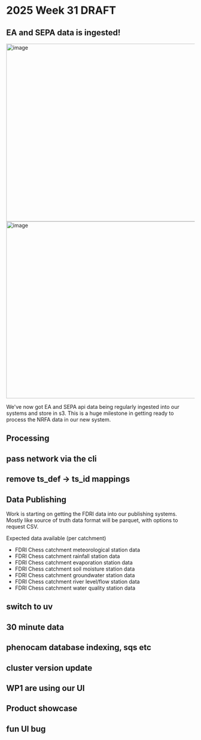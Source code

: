 # 2025 Week 31 DRAFT


## EA and SEPA data is ingested!
<img width="990" height="475" alt="image" src="https://github.com/user-attachments/assets/3fd7e109-c5e5-4636-b3e1-bc83bc63bfa3" />
<img width="1889" height="473" alt="image" src="https://github.com/user-attachments/assets/b76405fb-b1fd-4422-835d-862959c3968e" />



We've now got EA and SEPA api data being regularly ingested into our systems and store in s3. This is a huge milestone in getting ready to process the NRFA data in our new system.

## Processing

## pass network via the cli

## remove ts_def -> ts_id mappings



## Data Publishing

Work is starting on getting the FDRI data into our publishing systems. Mostly like source of truth data format will be parquet, with options to request CSV.

Expected data available (per catchment)

- FDRI Chess catchment meteorological station data
- FDRI Chess catchment rainfall station data
- FDRI Chess catchment evaporation station data
- FDRI Chess catchment soil moisture station data
- FDRI Chess catchment groundwater station data
- FDRI Chess catchment river level/flow station data
- FDRI Chess catchment water quality station data

## switch to uv



## 30 minute data

## phenocam database indexing, sqs etc

## cluster version update

## WP1 are using our UI

## Product showcase

## fun UI bug
